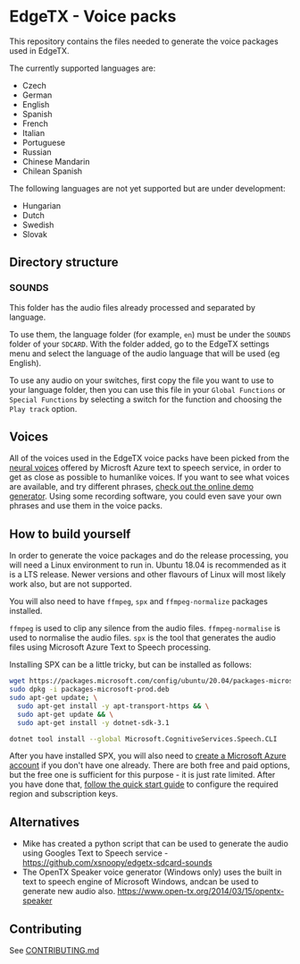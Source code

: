 # EdgeTX - Voice packs

This repository contains the files needed to generate the voice packages used in EdgeTX.

The currently supported languages are:
* Czech
* German
* English
* Spanish
* French
* Italian
* Portuguese
* Russian
* Chinese Mandarin
* Chilean Spanish

The following languages are not yet supported but are under development:
* Hungarian
* Dutch
* Swedish
* Slovak

## Directory structure

### SOUNDS

This folder has the audio files already processed and separated by language.

To use them, the language folder (for example, `en`) must be under the `SOUNDS` folder of your `SDCARD`. With the folder added, go to the EdgeTX settings menu and select the language of the audio language that will be used (eg English).

To use any audio on your switches, first copy the file you want to use to your language folder, then you can use this file in your `Global Functions` or `Special Functions` by selecting a switch for the function and choosing the `Play track` option.

## Voices

All of the voices used in the EdgeTX voice packs have been picked from the [neural voices](https://docs.microsoft.com/en-us/azure/cognitive-services/speech-service/language-support?tabs=speechtotext#prebuilt-neural-voices) offered by Microsft Azure text to speech service, in order to get as close as possible to humanlike voices. If you want to see what voices are available, and try different phrases, [check out the online demo generator](https://azure.microsoft.com/en-us/services/cognitive-services/text-to-speech/#features). Using some recording software, you could even save your own phrases and use them in the voice packs.

## How to build yourself

In order to generate the voice packages and do the release processing, you will need a Linux environment to run in.
Ubuntu 18.04 is recommended as it is a LTS release. Newer versions and other flavours of Linux will most likely work also, but are not supported.

You will also need to have `ffmpeg`, `spx` and `ffmpeg-normalize` packages installed.

`ffmpeg` is used to clip any silence from the audio files. `ffmpeg-normalise` is used to normalise the audio files.
`spx` is the tool that generates the audio files using Microsoft Azure Text to Speech processing.

Installing SPX can be a little tricky, but can be installed as follows:

```bash
wget https://packages.microsoft.com/config/ubuntu/20.04/packages-microsoft-prod.deb -O packages-microsoft-prod.deb
sudo dpkg -i packages-microsoft-prod.deb
sudo apt-get update; \
  sudo apt-get install -y apt-transport-https && \
  sudo apt-get update && \
  sudo apt-get install -y dotnet-sdk-3.1

dotnet tool install --global Microsoft.CognitiveServices.Speech.CLI
```

After you have installed SPX, you will also need to [create a Microsoft Azure account](https://azure.microsoft.com/en-us/services/cognitive-services/speech-to-text/) if you don't have one already. There are both free and paid options, but the free one is sufficient for this purpose - it is just rate limited. After you have done that, [follow the quick start guide](https://docs.microsoft.com/en-us/azure/cognitive-services/speech-service/spx-basics) to configure the required region and subscription keys.

## Alternatives
- Mike has created a python script that can be used to generate the audio using Googles Text to Speech service - https://github.com/xsnoopy/edgetx-sdcard-sounds
- The OpenTX Speaker voice generator (Windows only) uses the built in text to speech engine of Microsoft Windows, andcan be used to generate new audio also. https://www.open-tx.org/2014/03/15/opentx-speaker



## Contributing

See [CONTRIBUTING.md](CONTRIBUTING.md)
